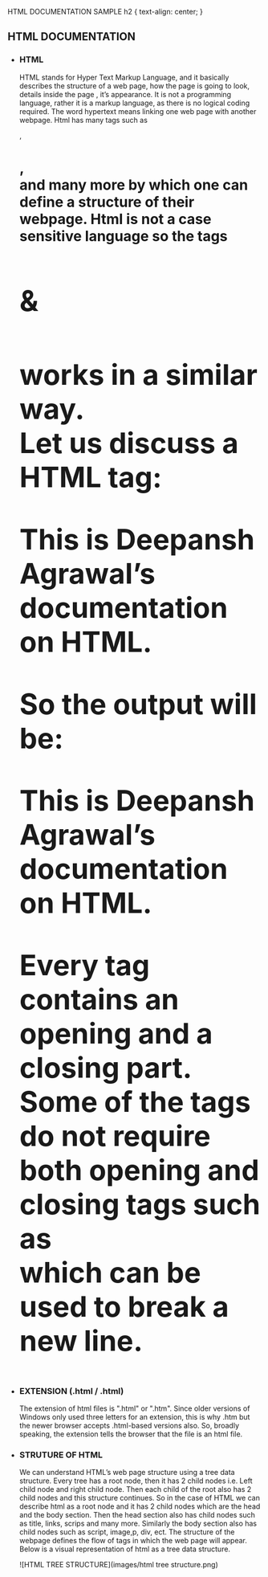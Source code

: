    HTML DOCUMENTATION SAMPLE h2 { text-align: center; } 

HTML DOCUMENTATION
------------------

*   ### HTML
    
    HTML stands for Hyper Text Markup Language, and it basically describes the structure of a web page, how the page is going to look, details inside the page , it’s appearance. It is not a programming language, rather it is a markup language, as there is no logical coding required. The word hypertext means linking one web page with another webpage. Html has many tags such as <p>, <h1>,<div> and many more by which one can define a structure of their webpage. Html is not a case sensitive language so the tags <H1> & <h1> works in a similar way.  
    Let us discuss a HTML tag: <p> This is Deepansh Agrawal’s documentation on HTML. </p> So the output will be:
    
    This is Deepansh Agrawal’s documentation on HTML.
    
    Every tag contains an opening and a closing part. Some of the tags do not require both opening and closing tags such as </br> which can be used to break a new line.
    
*   ### EXTENSION (.html / .html)
    
    The extension of html files is ".html" or ".htm". Since older versions of Windows only used three letters for an extension, this is why .htm but the newer browser accepts .html-based versions also. So, broadly speaking, the extension tells the browser that the file is an html file.
    
*   ### STRUTURE OF HTML
    
    We can understand HTML’s web page structure using a tree data structure. Every tree has a root node, then it has 2 child nodes i.e. Left child node and right child node. Then each child of the root also has 2 child nodes and this structure continues. So in the case of HTML we can describe html as a root node and it has 2 child nodes which are the head and the body section. Then the head section also has child nodes such as title, links, scrips and many more. Similarly the body section also has child nodes such as script, image,p, div, ect. The structure of the webpage defines the flow of tags in which the web page will appear.  
    Below is a visual representation of html as a tree data structure.
    
    ![HTML TREE STRUCTURE](images/html tree structure.png)